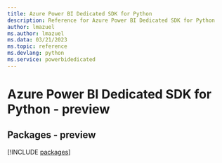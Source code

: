```yaml
---
title: Azure Power BI Dedicated SDK for Python
description: Reference for Azure Power BI Dedicated SDK for Python
author: lmazuel
ms.author: lmazuel
ms.data: 03/21/2023
ms.topic: reference
ms.devlang: python
ms.service: powerbidedicated
---
```

# Azure Power BI Dedicated SDK for Python - preview
## Packages - preview
[!INCLUDE [packages](power-bi-dedicated-index.md)]